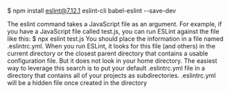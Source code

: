 $ npm install eslint@7.12.1 eslint-cli babel-eslint --save-dev

The eslint command takes a JavaScript file as an argument. For example, if you have a JavaScript file called test.js, you can run ESLint against the file like this:
$ npx eslint test.js
You should place the information in a file named .eslintrc.yml. 
When you run ESLint, it looks for this file (and others) in the current directory or the closest parent directory that contains a usable configuration file.
But it does not look in your home directory.
The easiest way to leverage this search is to put your default .eslintrc.yml file in a directory that contains all of your projects as subdirectories.
.eslintrc.yml will be a hidden file once created in the directory
